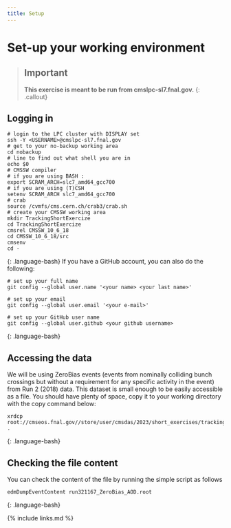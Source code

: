 ```yaml
---
title: Setup
---
```

# Set-up your working environment

> ## Important
> **This exercise is meant to be run from cmslpc-sl7.fnal.gov.**
{: .callout}

## Logging in
~~~
# login to the LPC cluster with DISPLAY set
ssh -Y <USERNAME>@cmslpc-sl7.fnal.gov
# get to your no-backup working area
cd nobackup
# line to find out what shell you are in
echo $0
# CMSSW compiler                              
# if you are using BASH :                                                                      
export SCRAM_ARCH=slc7_amd64_gcc700
# if you are using (T)CSH
setenv SCRAM_ARCH slc7_amd64_gcc700
# crab                                                                                                    
source /cvmfs/cms.cern.ch/crab3/crab.sh
# create your CMSSW working area
mkdir TrackingShortExercize
cd TrackingShortExercize
cmsrel CMSSW_10_6_18
cd CMSSW_10_6_18/src
cmsenv
cd -
~~~
{: .language-bash}
If you have a GitHub account, you can also do the following:

~~~
# set up your full name
git config --global user.name '<your name> <your last name>'

# set up your email
git config --global user.email '<your e-mail>'

# set up your GitHub user name
git config --global user.github <your github username>
~~~
{: .language-bash}

## Accessing the data

We will be using ZeroBias events (events from nominally colliding bunch crossings but without a requirement for any specific activity in the event) from Run 2 (2018) data. This dataset is small enough to be easily accessible as a file. You should have plenty of space, copy it to your working directory with the copy command below:

~~~
xrdcp root://cmseos.fnal.gov//store/user/cmsdas/2023/short_exercises/trackingvertexing/run321167_ZeroBias_AOD.root .
~~~
{: .language-bash}

## Checking the file content

You can check the content of the file by running the simple script as follows

~~~
edmDumpEventContent run321167_ZeroBias_AOD.root
~~~
{: .language-bash}

{% include links.md %}
